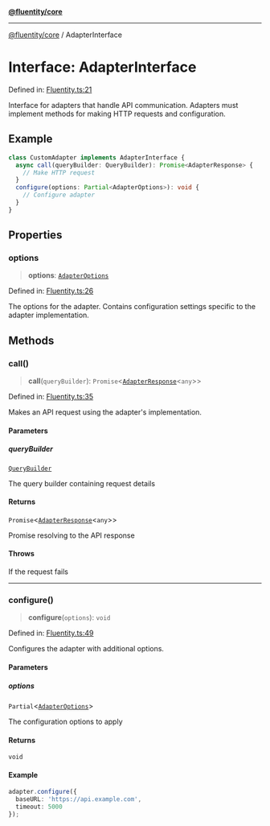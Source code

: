 [**@fluentity/core**](../README.md)

***

[@fluentity/core](../globals.md) / AdapterInterface

# Interface: AdapterInterface

Defined in: [Fluentity.ts:21](https://github.com/cedricpierre/fluentity-core/blob/e69b5ec0e02f4965a6853e60ab7e5019d15e99ca/src/Fluentity.ts#L21)

Interface for adapters that handle API communication.
Adapters must implement methods for making HTTP requests and configuration.

## Example

```typescript
class CustomAdapter implements AdapterInterface {
  async call(queryBuilder: QueryBuilder): Promise<AdapterResponse> {
    // Make HTTP request
  }
  configure(options: Partial<AdapterOptions>): void {
    // Configure adapter
  }
}
```

## Properties

### options

> **options**: [`AdapterOptions`](AdapterOptions.md)

Defined in: [Fluentity.ts:26](https://github.com/cedricpierre/fluentity-core/blob/e69b5ec0e02f4965a6853e60ab7e5019d15e99ca/src/Fluentity.ts#L26)

The options for the adapter.
Contains configuration settings specific to the adapter implementation.

## Methods

### call()

> **call**(`queryBuilder`): `Promise`\<[`AdapterResponse`](AdapterResponse.md)\<`any`\>\>

Defined in: [Fluentity.ts:35](https://github.com/cedricpierre/fluentity-core/blob/e69b5ec0e02f4965a6853e60ab7e5019d15e99ca/src/Fluentity.ts#L35)

Makes an API request using the adapter's implementation.

#### Parameters

##### queryBuilder

[`QueryBuilder`](../classes/QueryBuilder.md)

The query builder containing request details

#### Returns

`Promise`\<[`AdapterResponse`](AdapterResponse.md)\<`any`\>\>

Promise resolving to the API response

#### Throws

If the request fails

***

### configure()

> **configure**(`options`): `void`

Defined in: [Fluentity.ts:49](https://github.com/cedricpierre/fluentity-core/blob/e69b5ec0e02f4965a6853e60ab7e5019d15e99ca/src/Fluentity.ts#L49)

Configures the adapter with additional options.

#### Parameters

##### options

`Partial`\<[`AdapterOptions`](AdapterOptions.md)\>

The configuration options to apply

#### Returns

`void`

#### Example

```typescript
adapter.configure({
  baseURL: 'https://api.example.com',
  timeout: 5000
});
```
